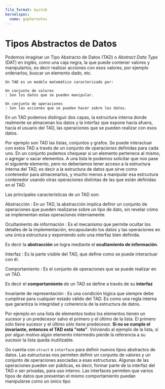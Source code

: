 ```yaml
---
file_format: mystnb
kernelspec:
  name: gophernotes
---
```

# Tipos Abstractos de Datos

Podemos imaginar un Tipo Abstracto de Datos (TAD) o _Abstract Data Type_ (DAT) en inglés, como una caja negra, la que puede contener valores y manipularlos, es decir realizar acciones con esos valores, por ejemplo ordenarlos, buscar un elemento dado, etc.

```{Admonition} Definición
Un TAD es un modelo matemático caracterizado por:

Un conjunto de valores
: Son los datos que se pueden manipular.

Un conjunto de operaciones
: Son las acciones que se pueden hacer sobre los datos.
```

En un TAD podemos distinguir dos capas, la estructura interna donde realmente se almacenan los datos y la interfaz que expone hacia afuera, hacia el usuario del TAD, las operaciones que se pueden realizar con esos datos.

Por ejemplo son TAD las listas, conjuntos y grafos. Se puede interactuar con estos TAD a través de un conjunto de operaciones definidas para cada uno. En un conjunto podemos chequear si un elemento pertenece al mismo, o agregar o sacar elementos. A una lista le podemos solicitar que nos pase el siguiente elemento, pero no deberíamos tener acceso a la estructura interna del TAD, es decir a la estructura de datos que sirve como contenedor para almacenarlos, y mucho menos a manipular esa estructura contenedor usando otras operaciones distintas de las que están definidas en el TAD.

Las principales características de un TAD son:

Abstracción
: En un TAD, la abstracción implica definir un conjunto de operaciones que pueden realizarse sobre un tipo de dato, sin revelar cómo se implementan estas operaciones internamente.

Ocultamiento de información
: Es el mecanismo que permite ocultar los detalles de la implementación, encapsulando los datos y las operaciones en una única estructura y exponiendo solo una interfaz bien definida.

Es decir la **abstracción** se logra mediante el **ocultamiento de información**.

Interfaz
: Es la parte visible del TAD, que define como se puede interactuar con él.

Comportamiento
: Es el conjunto de operaciones que se puede realizar en un TAD.

Es decir el **comportamiento** de un TAD se define a través de su **interfaz**

Invariante de representación
: Es una condición lógica que siempre debe cumplirse para cualquier estado válido del TAD. Es como una regla interna que garantiza la integridad y coherencia de la estructura de datos.

Por ejemplo en una lista de elementos todos los elementos tienen un sucesor y un predecesor salvo el primero y el último de la lista. El primero sólo tiene sucesor y el último sólo tiene predecesor. **Si no se cumple el invariante, entonces el TAD está "roto"**. Volviendo al ejemplo de la lista, si por algun motivo algún elemento intermedio pierde la referencia a su sucesor la lista queda inutilizable.

Go cuenta con `struct` e `interface` para definir nuevos tipos abstractos de datos. Las estructuras nos permiten definir un conjunto de valores y un conjunto de operaciones asociadas a esas estructuras. Algunas de las operaciones pueden ser públicas, es decir, formar parte de la interfaz del TAD o ser privadas, para uso interno. Las interfaces permiten que varios tipos de datos que presentan el mismo comportamiento puedan manipularse como un único tipo
